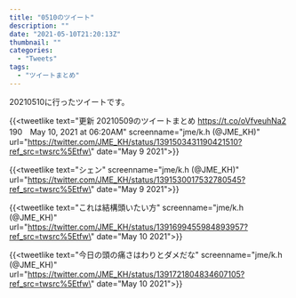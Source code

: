 ```yaml
---
title: "0510のツイート"
description: ""
date: "2021-05-10T21:20:13Z"
thumbnail: ""
categories:
  - "Tweets"
tags:
  - "ツイートまとめ"
---
```

20210510に行ったツイートです。
<!--more-->
{{<tweetlike text=\"更新 20210509のツイートまとめ https://t.co/oVfveuhNa2 190　May 10, 2021 at 06:20AM\" screenname=\"jme/k.h (@JME_KH)\" url=\"https://twitter.com/JME_KH/status/1391503431190421510?ref_src=twsrc%5Etfw\" date=\"May 9 2021\">}}

{{<tweetlike text=\"シェン\" screenname=\"jme/k.h (@JME_KH)\" url=\"https://twitter.com/JME_KH/status/1391530017532780545?ref_src=twsrc%5Etfw\" date=\"May 9 2021\">}}

{{<tweetlike text=\"これは結構頭いたい方\" screenname=\"jme/k.h (@JME_KH)\" url=\"https://twitter.com/JME_KH/status/1391699455984893957?ref_src=twsrc%5Etfw\" date=\"May 10 2021\">}}

{{<tweetlike text=\"今日の頭の痛さはわりとダメだな\" screenname=\"jme/k.h (@JME_KH)\" url=\"https://twitter.com/JME_KH/status/1391721804834607105?ref_src=twsrc%5Etfw\" date=\"May 10 2021\">}}

